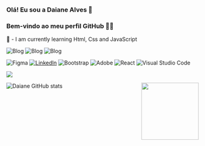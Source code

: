 ### Olá! Eu sou a Daiane Alves 👋
### Bem-vindo ao meu perfil GitHub 👩‍💻
 🌱 - I am currently learning Html, Css and JavaScript

 ![Blog](https://img.shields.io/badge/HTML-239120?style=for-the-badge&logo=html5&logoColor=white)
![Blog](https://img.shields.io/badge/CSS-239120?&style=for-the-badge&logo=css3&logoColor=white)
![Blog](https://img.shields.io/badge/JavaScript-F7DF1E?style=for-the-badge&logo=javascript&logoColor=black)

![Figma](https://img.shields.io/badge/figma-%23F24E1E.svg?style=for-the-badge&logo=figma&logoColor=white)
[![LinkedIn](https://img.shields.io/badge/LinkedIn-0077B5?style=for-the-badge&logo=linkedin&logoColor=white)](https://www.linkedin.com/in/daiane-alves-de-oliveira/)
![Bootstrap](https://img.shields.io/badge/bootstrap-%23563D7C.svg?style=for-the-badge&logo=bootstrap&logoColor=white)
![Adobe](https://img.shields.io/badge/Adobe%20XD-470137?style=for-the-badge&logo=Adobe%20XD&logoColor=#FF61F6)
![React](https://img.shields.io/badge/React-20232A?style=for-the-badge&logo=react&logoColor=61DAFB)
![Visual Studio Code](https://img.shields.io/badge/Visual_Studio_Code-0078D4?style=for-the-badge&logo=visual%20studio%20code&logoColor=white)


![](https://giphy.com/embed/paTz7UZbPfTZFRYnnB)


![Daiane GitHub stats](https://github-readme-stats.vercel.app/api?username=DaianedeOliveira&show_icons=true&theme=radical)
<img align='right' src='https://github.com/Rishit-dagli/Rishit-dagli/blob/master/images/octocat-anime.gif' width='150"'>





